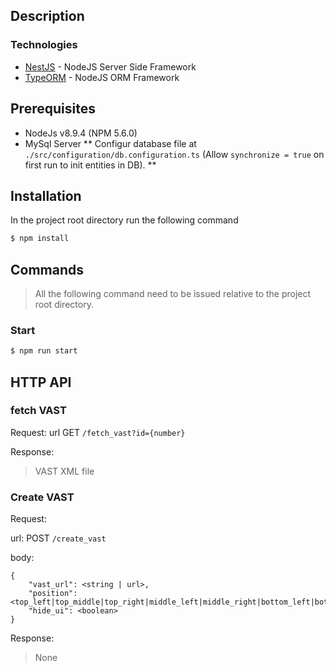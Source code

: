 ## Description

### Technologies
* [NestJS](https://github.com/nestjs/nest) - NodeJS Server Side Framework
* [TypeORM](https://github.com/typeorm/typeorm) - NodeJS ORM Framework

## Prerequisites
* NodeJs v8.9.4 (NPM 5.6.0)
* MySql Server
** Configur database file at `./src/configuration/db.configuration.ts` (Allow `synchronize = true` on first run to init entities in DB).
**

## Installation

In the project root directory run the following command

```bash
$ npm install
```

## Commands
> All the following command need to be issued relative to the project root directory.

### Start

```bash
$ npm run start
```

## HTTP API

### fetch VAST

Request:
url GET `/fetch_vast?id={number}`

Response:
> VAST XML file

### Create VAST

Request:

url: POST `/create_vast`

body:
```
{
	"vast_url": <string | url>,
	"position": <top_left|top_middle|top_right|middle_left|middle_right|bottom_left|bottom_middle|bottom_right>",
	"hide_ui": <boolean>
}
```

Response:
> None